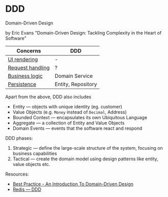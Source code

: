 # DDD

Domain-Driven Design

by Eric Evans "Domain-Driven Design: Tackling Complexity in the Heart of Software"

| Concerns                                            | DDD                |
| --------------------------------------------------- | ------------------ |
| [UI rendering](../concerns/ui-rendering.md)         | -                  |
| [Request handling](../concerns/request-handling.md) | ?                  |
| [Business logic](../concerns/business-logic.md)     | Domain Service     |
| [Persistence](../concerns/persistence.md)           | Entity, Repository |

Apart from the above, DDD also includes

- Entity — objects with unique identity (eg. customer)
- Value Objects (e.g. `Money` instead of `Decimal`, Address)
- Bounded Context — encapsulates its own Ubiquitous Language 
- Aggregate — a collection of Entity and Value Objects
- Domain Events — events that the software react and respond

DDD phases:
1. Strategic — define the large-scale structure of the system, focusing on business capabilities
2. Tactical — create the domain model using design patterns like entity, value objects etc. 

Resources:
* [Best Practice - An Introduction To Domain-Driven Design](https://learn.microsoft.com/en-us/archive/msdn-magazine/2009/february/best-practice-an-introduction-to-domain-driven-design)
* [Redis — DDD](https://redis.com/glossary/domain-driven-design-ddd/)
